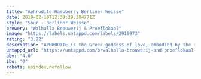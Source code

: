 ```yaml
---
title: "Aphrodite Raspberry Berliner Weisse"
date: 2019-02-10T12:39:29.384771Z
style: "Sour - Berliner Weisse"
brewery: "Walhalla Brouwerij & Proeflokaal"
image: "https://labels.untappd.com/labels/2919973"
rating: "3.22"
description: "APHRODITE is the Greek goddess of love, embodied by the deep pink hue of the grotesque amount of raspberries we added to this nimble kettle soured Berliner Weisse. We think you’ll fall head over heels in love with the massive fruit character and eminent drinkability of this seductive little beer that only clocks in at 4%."
untappd_url: "https://untappd.com/b/walhalla-brouwerij-and-proeflokaal-aphrodite-raspberry-berliner-weisse/2919973"
abv: "4.0"
ibu: "0"
robots: noindex,nofollow
---
```

